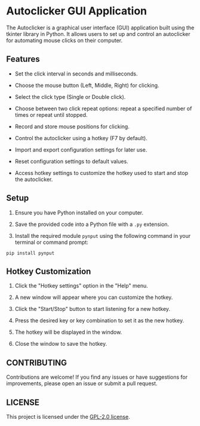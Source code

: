 # Autoclicker GUI Application

The Autoclicker is a graphical user interface (GUI) application built using the tkinter library in Python. It allows users to set up and control an autoclicker for automating mouse clicks on their computer.

## Features

- Set the click interval in seconds and milliseconds.

- Choose the mouse button (Left, Middle, Right) for clicking.

- Select the click type (Single or Double click).

- Choose between two click repeat options: repeat a specified number of times or repeat until stopped.

- Record and store mouse positions for clicking.

- Control the autoclicker using a hotkey (F7 by default).

- Import and export configuration settings for later use.

- Reset configuration settings to default values.

- Access hotkey settings to customize the hotkey used to start and stop the autoclicker.

## Setup

1. Ensure you have Python installed on your computer.

2. Save the provided code into a Python file with a `.py` extension.

3. Install the required module `pynput` using the following command in your terminal or command prompt:

`pip install pynput`

## Hotkey Customization

1. Click the "Hotkey settings" option in the "Help" menu.

2. A new window will appear where you can customize the hotkey.

3. Click the "Start/Stop" button to start listening for a new hotkey.

4. Press the desired key or key combination to set it as the new hotkey.

5. The hotkey will be displayed in the window.

6. Close the window to save the hotkey.

## CONTRIBUTING
Contributions are welcome! If you find any issues or have suggestions for improvements, please open an issue or submit a pull request.

## LICENSE
This project is licensed under the [GPL-2.0 license](https://www.gnu.org/licenses/old-licenses/gpl-2.0.txt).
